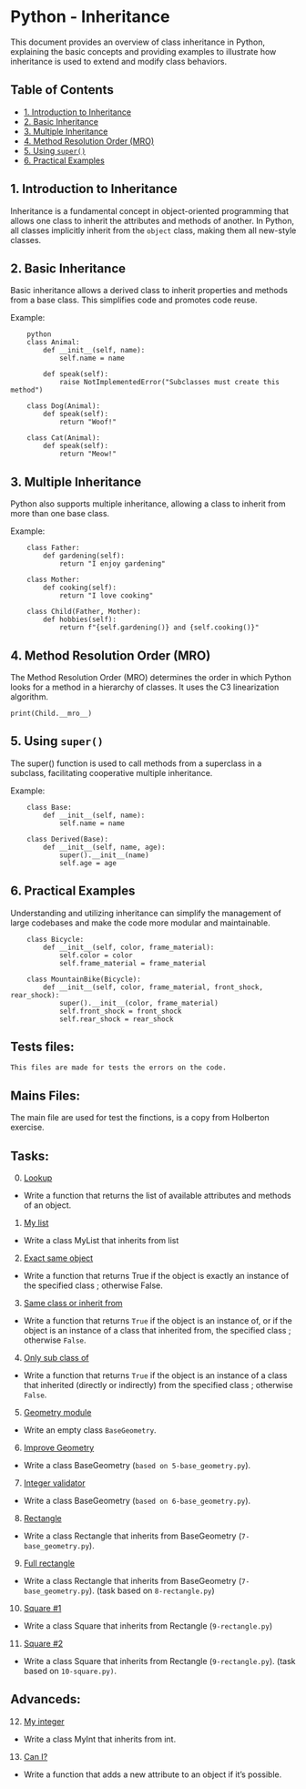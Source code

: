 # Python - Inheritance

This document provides an overview of class inheritance in Python, explaining the basic concepts and providing examples to illustrate how inheritance is used to extend and modify class behaviors.

## Table of Contents

- [1. Introduction to Inheritance](#1-introduction-to-inheritance)
- [2. Basic Inheritance](#2-basic-inheritance)
- [3. Multiple Inheritance](#3-multiple-inheritance)
- [4. Method Resolution Order (MRO)](#4-method-resolution-order-mro)
- [5. Using `super()`](#5-using-super)
- [6. Practical Examples](#6-practical-examples)

## 1. Introduction to Inheritance

Inheritance is a fundamental concept in object-oriented programming that allows one class to inherit the attributes and methods of another. In Python, all classes implicitly inherit from the `object` class, making them all new-style classes.

## 2. Basic Inheritance

Basic inheritance allows a derived class to inherit properties and methods from a base class. This simplifies code and promotes code reuse.

Example:

        python
        class Animal:
            def __init__(self, name):
                self.name = name

            def speak(self):
                raise NotImplementedError("Subclasses must create this method")

        class Dog(Animal):
            def speak(self):
                return "Woof!"

        class Cat(Animal):
            def speak(self):
                return "Meow!"

## 3. Multiple Inheritance

Python also supports multiple inheritance, allowing a class to inherit from more than one base class.

Example:

        class Father:
            def gardening(self):
                return "I enjoy gardening"

        class Mother:
            def cooking(self):
                return "I love cooking"

        class Child(Father, Mother):
            def hobbies(self):
                return f"{self.gardening()} and {self.cooking()}"

## 4. Method Resolution Order (MRO)

The Method Resolution Order (MRO) determines the order in which Python looks for a method in a hierarchy of classes. It uses the C3 linearization algorithm.

`print(Child.__mro__)`

## 5. Using `super()`

The super() function is used to call methods from a superclass in a subclass, facilitating cooperative multiple inheritance.

Example:

        class Base:
            def __init__(self, name):
                self.name = name

        class Derived(Base):
            def __init__(self, name, age):
                super().__init__(name)
                self.age = age

## 6. Practical Examples
Understanding and utilizing inheritance can simplify the management of large codebases and make the code more modular and maintainable.

        class Bicycle:
            def __init__(self, color, frame_material):
                self.color = color
                self.frame_material = frame_material

        class MountainBike(Bicycle):
            def __init__(self, color, frame_material, front_shock, rear_shock):
                super().__init__(color, frame_material)
                self.front_shock = front_shock
                self.rear_shock = rear_shock

## Tests files:
    
    This files are made for tests the errors on the code. 

## Mains Files:

 The main file are used for test the finctions, is a copy from Holberton exercise.

 ## Tasks:

 0. [Lookup](./0-lookup.py)

  * Write a function that returns the list of available attributes and methods of an object.

1. [My list](./1-my_list.py)

 * Write a class MyList that inherits from list

2. [Exact same object](./2-is_same_class.py)

 * Write a function that returns True if the object is exactly an instance of the specified class ; otherwise False.

3. [Same class or inherit from](./3-is_kind_of_class.py)

 * Write a function that returns `True` if the object is an instance of, or if the object is an instance of a class that inherited from, the specified class ; otherwise `False`.

4. [Only sub class of](./4-inherits_from.py)

 * Write a function that returns `True` if the object is an instance of a class that inherited (directly or indirectly) from the specified class ; otherwise `False`.

5. [Geometry module](./5-base_geometry.py)

 * Write an empty class `BaseGeometry`.

6. [Improve Geometry](./6-base_geometry.py)

 * Write a class BaseGeometry (`based on 5-base_geometry.py`).
 
7. [Integer validator](./7-base_geometry.py)

 * Write a class BaseGeometry (`based on 6-base_geometry.py`).

8. [Rectangle](./8-rectangle.py)

 * Write a class Rectangle that inherits from BaseGeometry (`7-base_geometry.py`).

9. [Full rectangle](./9-rectangle.py)

 * Write a class Rectangle that inherits from BaseGeometry (`7-base_geometry.py`). (task based on `8-rectangle.py`)

10. [Square #1](./10-square.py)

 * Write a class Square that inherits from Rectangle (`9-rectangle.py`)

11. [Square #2](./11-square.py)

 * Write a class Square that inherits from Rectangle (`9-rectangle.py`). (task based on `10-square.py)`.

## Advanceds:

12. [My integer](./100-my_int.py)

 * Write a class MyInt that inherits from int.

13. [Can I?](./101-add_attribute.py)

 * Write a function that adds a new attribute to an object if it’s possible.
